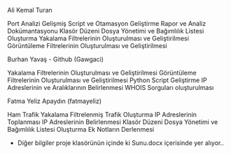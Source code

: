 Ali Kemal Turan

Port Analizi
Gelişmiş Script ve Otamasyon Geliştirme
Rapor ve Analiz Dokümantasyonu
Klasör Düzeni Dosya Yönetimi ve Bağımlılık Listesi Oluşturma
Yakalama Filtrelerinin Oluşturulması ve Geliştirilmesi
Görüntüleme Filtrelerinin Oluşturulması ve Geliştirilmesi

Burhan Yavaş - Github (Gawgaci)

Yakalama Filtrelerinin Oluşturulması ve Geliştirilmesi
Görüntüleme Filtrelerinin Oluşturulması ve Geliştirilmesi
Python Script Geliştirme
IP Adreslerinin ve Aralıklarının Belirlenmesi
WHOIS Sorguları oluşturulması

Fatma Yeliz Apaydın (fatmayeliz)

Ham Trafik Yakalama
Filtrelenmiş Trafik Oluşturma
IP Adreslerinin Toplanması
IP Adreslerinin Belirlenmesi
Klasör Düzeni Dosya Yönetimi ve Bağımlılık Listesi Oluşturma
Ek Notların Derlenmesi


- Diğer bilgiler proje klasörünün içinde ki Sunu.docx içerisinde yer alıyor..
